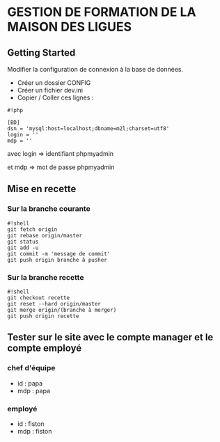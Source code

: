 # GESTION DE FORMATION DE LA MAISON DES LIGUES


## Getting Started

Modifier la configuration de connexion à la base de données.

- Créer un dossier CONFIG
- Créer un fichier dev.ini
- Copier / Coller ces lignes :
```
#!php

[BD]
dsn = 'mysql:host=localhost;dbname=m2l;charset=utf8'
login = ''
mdp = ''
```

avec login => identifiant phpmyadmin 

et mdp => mot de passe phpmyadmin


## Mise en recette

### Sur la branche courante ###



```
#!shell
git fetch origin
git rebase origin/master
git status
git add -u
git commit -m 'message de commit'
git push origin branche à pusher
```


### Sur la branche recette ###


```
#!shell
git checkout recette
git reset --hard origin/master
git merge origin/(branche à merger)
git push origin recette

```


## Tester sur le site avec le compte manager et le compte employé ##

### chef d'équipe
*  id : papa
* mdp : papa

### employé
* id : fiston
* mdp : fiston